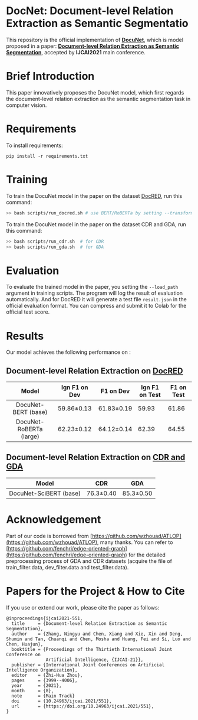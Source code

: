 


<!-- 
<p align="center">
  	<font size=60><strong>DocNet:Document-level Relation Extraction as Semantic Segmentation</strong></font>
</p> -->

# DocNet: Document-level Relation Extraction as Semantic Segmentatio



This repository is the official implementation of [**DocuNet**](https://github.com/zjunlp/DocRE/), which is model proposed in a paper: **[Document-level Relation Extraction as Semantic Segmentation](https://www.ijcai.org/proceedings/2021/551)**, accepted by **IJCAI2021** main conference. 


<!-- # Contributor
Xiang Chen, Xin Xie, Shuming Deng, Ningyu Zhang, and Huajun Chen. 
 -->

# Brief Introduction
This paper innovatively proposes the DocuNet model, which first regards the document-level relation extraction as the semantic segmentation task in computer vision.


# Requirements

To install requirements:

```setup
pip install -r requirements.txt
```


# Training

To train the DocuNet model in the paper on the dataset [DocRED](https://github.com/thunlp/DocRE), run this command:

```bash
>> bash scripts/run_docred.sh # use BERT/RoBERTa by setting --transformer-type
```

To train the DocuNet model in the paper on the dataset CDR and GDA, run this command:

```bash
>> bash scripts/run_cdr.sh  # for CDR
>> bash scripts/run_gda.sh  # for GDA
```



# Evaluation

To evaluate the trained model in the paper, you setting the `--load_path` argument in training scripts. The program will log the result of evaluation automatically. And for DocRED  it will generate a test file `result.json` in the official evaluation format. You can compress and submit it to Colab for the official test score.


# Results

Our model achieves the following performance on : 

## Document-level Relation Extraction on [DocRED](https://github.com/thunlp/DocRED)


| Model     | Ign F1 on Dev | F1 on Dev | Ign F1 on Test | F1 on Test |
| :----------------: |:--------------: | :------------: | ------------------ | ------------------ |
| DocuNet-BERT (base) |  59.86±0.13 |   61.83±0.19 |     59.93    |      61.86  |
| DocuNet-RoBERTa (large) | 62.23±0.12 | 64.12±0.14 | 62.39 | 64.55 |

## Document-level Relation Extraction on [CDR and GDA](https://github.com/fenchri/edge-oriented-graph)

| Model  |    CDR    | GDA |
| :----------------: | :----------------: | :----------------: |
| DocuNet-SciBERT (base) | 76.3±0.40    | 85.3±0.50  |


# Acknowledgement

Part of our code is borrowed from [https://github.com/wzhouad/ATLOP](https://github.com/wzhouad/ATLOP), many thanks.
You can refer to [https://github.com/fenchri/edge-oriented-graph](https://github.com/fenchri/edge-oriented-graph) for the detailed preprocessing process of GDA and CDR datasets (acquire the file of train_filter.data, dev_filter.data and test_filter.data).

# Papers for the Project & How to Cite
If you use or extend our work, please cite the paper as follows:

```
@inproceedings{ijcai2021-551,
  title     = {Document-level Relation Extraction as Semantic Segmentation},
  author    = {Zhang, Ningyu and Chen, Xiang and Xie, Xin and Deng, Shumin and Tan, Chuanqi and Chen, Mosha and Huang, Fei and Si, Luo and Chen, Huajun},
  booktitle = {Proceedings of the Thirtieth International Joint Conference on
               Artificial Intelligence, {IJCAI-21}},
  publisher = {International Joint Conferences on Artificial Intelligence Organization},
  editor    = {Zhi-Hua Zhou},
  pages     = {3999--4006},
  year      = {2021},
  month     = {8},
  note      = {Main Track}
  doi       = {10.24963/ijcai.2021/551},
  url       = {https://doi.org/10.24963/ijcai.2021/551},
}
```
